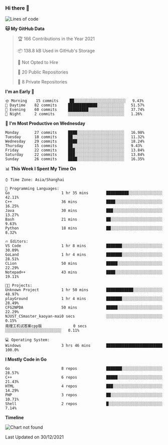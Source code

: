 ### Hi there 👋

<!--
**pinelliar/pinelliar** is a ✨ _special_ ✨ repository because its `README.md` (this file) appears on your GitHub profile.

Here are some ideas to get you started:

- 🔭 I’m currently working on ...
- 🌱 I’m currently learning ...
- 👯 I’m looking to collaborate on ...
- 🤔 I’m looking for help with ...
- 💬 Ask me about ...
- 📫 How to reach me: ...
- 😄 Pronouns: ...
- ⚡ Fun fact: ...
-->

<!--START_SECTION:waka-->
![Lines of code](https://img.shields.io/badge/From%20Hello%20World%20I%27ve%20Written-41%20Thousand%20lines%20of%20code-blue)

**🐱 My GitHub Data** 

> 🏆 166 Contributions in the Year 2021
 > 
> 📦 138.8 kB Used in GitHub's Storage 
 > 
> 🚫 Not Opted to Hire
 > 
> 📜 20 Public Repositories 
 > 
> 🔑 8 Private Repositories  
 > 
**I'm an Early 🐤** 

```text
🌞 Morning    15 commits     ██░░░░░░░░░░░░░░░░░░░░░░░   9.43% 
🌆 Daytime    82 commits     █████████████░░░░░░░░░░░░   51.57% 
🌃 Evening    60 commits     █████████░░░░░░░░░░░░░░░░   37.74% 
🌙 Night      2 commits      ░░░░░░░░░░░░░░░░░░░░░░░░░   1.26%

```
📅 **I'm Most Productive on Wednesday** 

```text
Monday       27 commits     ████░░░░░░░░░░░░░░░░░░░░░   16.98% 
Tuesday      18 commits     ██░░░░░░░░░░░░░░░░░░░░░░░   11.32% 
Wednesday    29 commits     ████░░░░░░░░░░░░░░░░░░░░░   18.24% 
Thursday     15 commits     ██░░░░░░░░░░░░░░░░░░░░░░░   9.43% 
Friday       22 commits     ███░░░░░░░░░░░░░░░░░░░░░░   13.84% 
Saturday     22 commits     ███░░░░░░░░░░░░░░░░░░░░░░   13.84% 
Sunday       26 commits     ████░░░░░░░░░░░░░░░░░░░░░   16.35%

```


📊 **This Week I Spent My Time On** 

```text
⌚︎ Time Zone: Asia/Shanghai

💬 Programming Languages: 
Go                       1 hr 35 mins        ██████████░░░░░░░░░░░░░░░   42.11% 
C++                      36 mins             ████░░░░░░░░░░░░░░░░░░░░░   16.25% 
Java                     30 mins             ███░░░░░░░░░░░░░░░░░░░░░░   13.27% 
Bash                     21 mins             ██░░░░░░░░░░░░░░░░░░░░░░░   9.63% 
Python                   18 mins             ██░░░░░░░░░░░░░░░░░░░░░░░   8.32%

🔥 Editors: 
VS Code                  1 hr 8 mins         ███████░░░░░░░░░░░░░░░░░░   30.09% 
GoLand                   1 hr 4 mins         ███████░░░░░░░░░░░░░░░░░░   28.51% 
CLion                    50 mins             █████░░░░░░░░░░░░░░░░░░░░   22.29% 
Notepad++                43 mins             ████░░░░░░░░░░░░░░░░░░░░░   19.11%

🐱‍💻 Projects: 
Unknown Project          1 hr 50 mins        ████████████░░░░░░░░░░░░░   48.97% 
playGround               1 hr 4 mins         ███████░░░░░░░░░░░░░░░░░░   28.49% 
CFG2NPDA                 50 mins             █████░░░░░░░░░░░░░░░░░░░░   22.29% 
NJUST_CSmaster_kaoyan-mai0 secs              ░░░░░░░░░░░░░░░░░░░░░░░░░   0.15% 
南理工机试答案cpp版              0 secs              ░░░░░░░░░░░░░░░░░░░░░░░░░   0.11%

💻 Operating System: 
Windows                  3 hrs 46 mins       █████████████████████████   100.0%

```

**I Mostly Code in Go** 

```text
Go                       8 repos             ███████░░░░░░░░░░░░░░░░░░   28.57% 
C++                      6 repos             █████░░░░░░░░░░░░░░░░░░░░   21.43% 
HTML                     4 repos             ███░░░░░░░░░░░░░░░░░░░░░░   14.29% 
PHP                      3 repos             ██░░░░░░░░░░░░░░░░░░░░░░░   10.71% 
Shell                    2 repos             █░░░░░░░░░░░░░░░░░░░░░░░░   7.14%

```


**Timeline**

![Chart not found](https://raw.githubusercontent.com/pinelliar/pinelliar/main/charts/bar_graph.png) 


 Last Updated on 30/12/2021
<!--END_SECTION:waka-->
